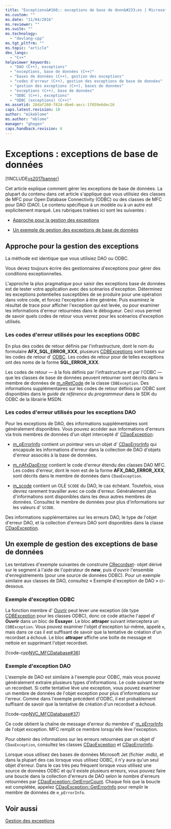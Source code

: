 ```yaml
---
title: "Exceptions&#160;: exceptions de base de donn&#233;es | Microsoft Docs"
ms.custom: ""
ms.date: "11/04/2016"
ms.reviewer: ""
ms.suite: ""
ms.technology: 
  - "devlang-cpp"
ms.tgt_pltfrm: ""
ms.topic: "article"
dev_langs: 
  - "C++"
helpviewer_keywords: 
  - "DAO (C++), exceptions"
  - "exceptions, base de données (C++)"
  - "bases de données (C++), gestion des exceptions"
  - "codes d'erreur (C++), gestion des exceptions de base de données"
  - "gestion des exceptions (C++), bases de données"
  - "exceptions (C++), base de données"
  - "ODBC (C++), exceptions"
  - "ODBC (exceptions) (C++)"
ms.assetid: 28daf260-f824-4be6-aecc-1f859e6dec26
caps.latest.revision: 10
author: "mikeblome"
ms.author: "mblome"
manager: "ghogen"
caps.handback.revision: 6
---
```

# Exceptions&#160;: exceptions de base de donn&#233;es
[!INCLUDE[vs2017banner](../assembler/inline/includes/vs2017banner.md)]

Cet article explique comment gérer les exceptions de base de données.  La plupart du contenu dans cet article s'applique que vous utilisiez des classes de MFC pour Open Database Connectivity \(ODBC\) ou des classes de MFC pour DAO \(DAO\).  Le contenu spécifique à un modèle ou à un autre est explicitement marqué.  Les rubriques traitées ici sont les suivantes :  
  
-   [Approche pour la gestion des exceptions](#_core_approaches_to_exception_handling)  
  
-   [Un exemple de gestion des exceptions de base de données](#_core_a_database_exception.2d.handling_example)  
  
##  <a name="_core_approaches_to_exception_handling"></a> Approche pour la gestion des exceptions  
 La méthode est identique que vous utilisiez DAO ou ODBC.  
  
 Vous devez toujours écrire des gestionnaires d'exceptions pour gérer des conditions exceptionnelles.  
  
 L'approche la plus pragmatique pour saisir des exceptions base de données est de tester votre application avec des scénarios d'exception.  Déterminez les exceptions potentielles susceptibles de se produire pour une opération dans votre code, et forcez l'exception à être générée.  Puis examinez le résultat de trace pour afficher l'exception qui est levée, ou pour examiner les informations d'erreur retournées dans le débogueur.  Ceci vous permet de savoir quels codes de retour vous verrez pour les scénarios d'exception utilisés.  
  
### Les codes d'erreur utilisés pour les exceptions ODBC  
 En plus des codes de retour définis par l'infrastructure, dont le nom du formulaire **AFX\_SQL\_ERROR\_XXX**, plusieurs [CDBExceptions](../mfc/reference/cdbexception-class.md) sont basés sur les codes de retour d' [ODBC](../data/odbc/odbc-basics.md).  Les codes de retour pour de telles exceptions ont des noms de la forme **SQL\_ERROR\_XXX**.  
  
 Les codes de retour — à la fois définis par l'infrastructure et par l'ODBC — que les classes de base de données peuvent retourner sont décrits dans le membre de données de [m\_nRetCode](../Topic/CDBException::m_nRetCode.md) de la classe `CDBException`.  Des informations supplémentaires sur les codes de retour définis par ODBC sont disponibles dans le *guide de référence du programmeur* dans le SDK du ODBC de la librairie MSDN.  
  
### Les codes d'erreur utilisés pour les exceptions DAO  
 Pour les exceptions de DAO, des informations supplémentaires sont généralement disponibles.  Vous pouvez accéder aux informations d'erreurs via trois membres de données d'un objet intercepté d' [CDaoException](../mfc/reference/cdaoexception-class.md):  
  
-   [m\_pErrorInfo](../Topic/CDaoException::m_pErrorInfo.md) contient un pointeur vers un objet d' [CDaoErrorInfo](../mfc/reference/cdaoerrorinfo-structure.md) qui encapsule les informations d'erreur dans la collection de DAO d'objets d'erreur associés à la base de données.  
  
-   [m\_nAfxDaoError](../Topic/CDaoException::m_nAfxDaoError.md) contient le code d'erreur étendu des classes DAO MFC.  Les codes d'erreur, dont le nom est de la forme **AFX\_DAO\_ERROR\_XXX**, sont décrits dans le membre de données dans `CDaoException`.  
  
-   [m\_scode](../Topic/CDaoException::m_scode.md) contient un OLE `SCODE` du DAO, le cas échéant.  Toutefois, vous devrez rarement travailler avec ce code d'erreur.  Généralement plus d'informations sont disponibles dans les deux autres membres de données.  Consultez le membre de données pour plus d'informations sur les valeurs d' `SCODE`.  
  
 Des informations supplémentaires sur les erreurs DAO, le type de l'objet d'erreur DAO, et la collection d'erreurs DAO sont disponibles dans la classe [CDaoException](../mfc/reference/cdaoexception-class.md).  
  
##  <a name="_core_a_database_exception.2d.handling_example"></a> Un exemple de gestion des exceptions de base de données  
 Les tentatives d'exemple suivantes de construire [CRecordset](../mfc/reference/crecordset-class.md)\- objet dérivé sur le segment à l'aide de l'opérateur de **new**, puis d'ouvrir l'ensemble d'enregistrements \(pour une source de données ODBC\).  Pour un exemple similaire aux classes de DAO, consultez « Exemple d'exception de DAO » ci\-dessous.  
  
### Exemple d'exception ODBC  
 La fonction membre d' [Ouvrir](../Topic/CRecordset::Open.md) peut lever une exception \(de type [CDBException](../mfc/reference/cdbexception-class.md) pour les classes ODBC\), donc ce code attache l'appel d' **Ouvrir** dans un bloc de **Essayer**.  Le bloc **attraper** suivant interceptera un `CDBException`.  Vous pouvez examiner l'objet d'exception lui\-même, appelé `e`, mais dans ce cas il est suffisant de savoir que la tentative de création d'un recordset a échoué.  Le bloc **attraper** affiche une boîte de message et nettoie en supprimant l'objet recordset.  
  
 [!code-cpp[NVC_MFCDatabase#36](../mfc/codesnippet/CPP/exceptions-database-exceptions_1.cpp)]  
  
### Exemple d'exception DAO  
 L'exemple de DAO est similaire à l'exemple pour ODBC, mais vous pouvez généralement extraire plusieurs types d'informations.  Le code suivant tente un recordset.  Si cette tentative lève une exception, vous pouvez examiner un membre de données de l'objet exception pour plus d'informations sur l'erreur.  Comme dans l'exemple précédent d'ODBC, il est probablement suffisant de savoir que la tentative de création d'un recordset a échoué.  
  
 [!code-cpp[NVC_MFCDatabase#37](../mfc/codesnippet/CPP/exceptions-database-exceptions_2.cpp)]  
  
 Ce code obtient la chaîne de message d'erreur du membre d' [m\_pErrorInfo](../Topic/CDaoException::m_pErrorInfo.md) de l'objet exception.  MFC remplit ce membre lorsqu'elle lève l'exception.  
  
 Pour obtenir des informations sur les erreurs retournées par un objet d' `CDaoException`, consultez les classes [CDaoException](../mfc/reference/cdaoexception-class.md) et [CDaoErrorInfo](../mfc/reference/cdaoerrorinfo-structure.md).  
  
 Lorsque vous utilisez des bases de données Microsoft Jet \(fichier .mdb\), et dans la plupart des cas lorsque vous utilisez ODBC, il n'y aura qu'un seul objet d'erreur.  Dans le cas très peu fréquent lorsque vous utilisez une source de données ODBC et qu'il existe plusieurs erreurs, vous pouvez faire une boucle dans la collection d'erreurs de DAO selon le nombre d'erreurs retournées par [CDaoException::GetErrorCount](../Topic/CDaoException::GetErrorCount.md).  Chaque fois que la boucle est complétée, appelez [CDaoException::GetErrorInfo](../Topic/CDaoException::GetErrorInfo.md) pour remplir le membre de données de `m_pErrorInfo`.  
  
## Voir aussi  
 [Gestion des exceptions](../mfc/exception-handling-in-mfc.md)